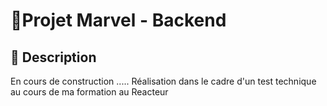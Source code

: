 # 🔗Projet Marvel - Backend

## 📌 Description

En cours de construction .....
Réalisation dans le cadre d'un test technique au cours de ma formation au Reacteur
